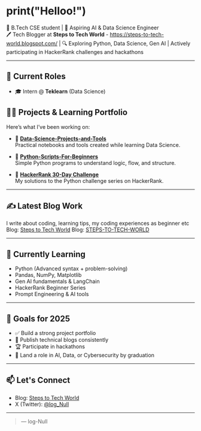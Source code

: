 # print("Helloo!")


🚀  B.Tech CSE student | 🧠 Aspiring AI & Data Science Engineer  
🖊️ Tech Blogger at **Steps to Tech World** - https://steps-to-tech-world.blogspot.com/ |
🔍 Exploring Python, Data Science, Gen AI | Actively participating in HackerRank challenges and hackathons 

---

## 💼 Current Roles
- 🎓 Intern @ **Teklearn** (Data Science)


## 👨‍💻 Projects & Learning Portfolio
Here’s what I’ve been working on:

- 🔧 [**Data-Science-Projects-and-Tools**](https://github.com/log-Null/Data-Science-Projects-and-Tools)  
  Practical notebooks and tools created while learning Data Science.

- 🐍 [**Python-Scripts-For-Beginners**](https://github.com/log-Null/Python-Scripts-For-Beginners)  
  Simple Python programs to understand logic, flow, and structure.

- 📘 [**HackerRank 30-Day Challenge**](https://github.com/log-Null/HackerRank-30-day-challenge-solutions)  
  My solutions to the Python challenge series on HackerRank.

---

## ✍️ Latest Blog Work
I write about coding, learning tips, my coding experiences as beginner etc
  Blog: [Steps to Tech World](https://steps-to-tech-world.blogspot.com/)
  Blog: [STEPS-TO-TECH-WORLD](https://steps-to-tech-world.hashnode.dev/)



---

## 📌 Currently Learning
- Python (Advanced syntax + problem-solving)
- Pandas, NumPy, Matplotlib
- Gen AI fundamentals & LangChain
- HackerRank Beginner Series
- Prompt Engineering & AI tools

---

## 🧠 Goals for 2025
- ✅ Build a strong project portfolio
- 📜 Publish technical blogs consistently
- 🏆 Participate in hackathons 
- 💼 Land a role in AI, Data, or Cybersecurity by graduation

---

## 📫 Let's Connect
- Blog: [Steps to Tech World](https://steps-to-tech-world.blogspot.com/)
- X (Twitter): [@log_Null](https://x.com/log_Null)

---

> — log-Null

